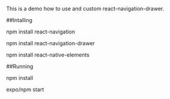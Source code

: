 This is a demo how to use and custom react-navigation-drawer.

##Intalling

npm install react-navigation

npm install react-navigation-drawer

npm install react-native-elements


##Running

npm install

expo/npm start